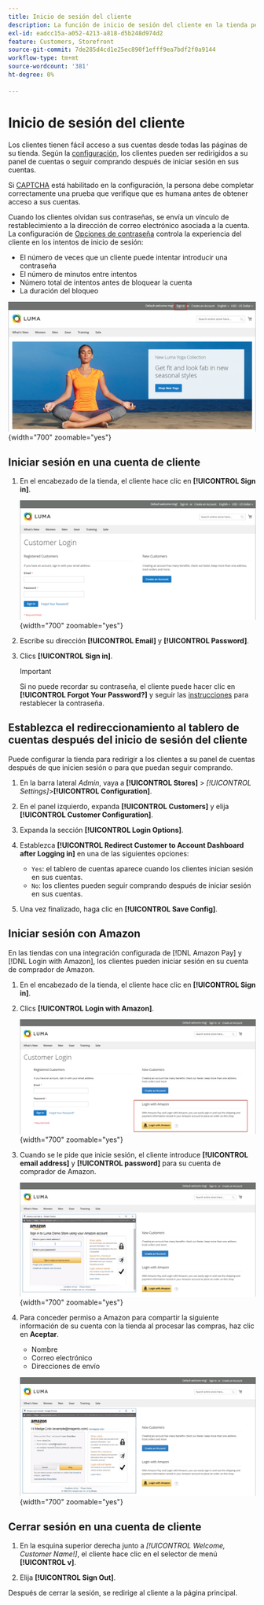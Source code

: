 ```yaml
---
title: Inicio de sesión del cliente
description: La función de inicio de sesión del cliente en la tienda permite un fácil acceso a las cuentas de los clientes.
exl-id: eadcc15a-a052-4213-a818-d5b248d974d2
feature: Customers, Storefront
source-git-commit: 7de285d4cd1e25ec890f1efff9ea7bdf2f0a9144
workflow-type: tm+mt
source-wordcount: '381'
ht-degree: 0%

---
```


# Inicio de sesión del cliente

Los clientes tienen fácil acceso a sus cuentas desde todas las páginas de su tienda. Según la [configuración](../customers/account-options-new.md), los clientes pueden ser redirigidos a su panel de cuentas o seguir comprando después de iniciar sesión en sus cuentas.

Si [CAPTCHA](../systems/security-captcha.md) está habilitado en la configuración, la persona debe completar correctamente una prueba que verifique que es humana antes de obtener acceso a sus cuentas.

Cuando los clientes olvidan sus contraseñas, se envía un vínculo de restablecimiento a la dirección de correo electrónico asociada a la cuenta. La configuración de [Opciones de contraseña](../customers/password-options.md) controla la experiencia del cliente en los intentos de inicio de sesión:

- El número de veces que un cliente puede intentar introducir una contraseña
- El número de minutos entre intentos
- Número total de intentos antes de bloquear la cuenta
- La duración del bloqueo

![Vínculo de inicio de sesión en el encabezado de la tienda](assets/storefront-sign-in-create-account.png){width="700" zoomable="yes"}

## Iniciar sesión en una cuenta de cliente

1. En el encabezado de la tienda, el cliente hace clic en **[!UICONTROL Sign in]**.

   ![Inicio de sesión de cliente](assets/login.png){width="700" zoomable="yes"}

1. Escribe su dirección **[!UICONTROL Email]** y **[!UICONTROL Password]**.

1. Clics **[!UICONTROL Sign in]**.

   >[!IMPORTANT]
   >
   >Si no puede recordar su contraseña, el cliente puede hacer clic en **[!UICONTROL Forgot Your Password?]** y seguir las [instrucciones](../customers/password-reset.md) para restablecer la contraseña.

## Establezca el redireccionamiento al tablero de cuentas después del inicio de sesión del cliente

Puede configurar la tienda para redirigir a los clientes a su panel de cuentas después de que inicien sesión o para que puedan seguir comprando.

1. En la barra lateral _Admin_, vaya a **[!UICONTROL Stores]** > _[!UICONTROL Settings]_>**[!UICONTROL Configuration]**.

1. En el panel izquierdo, expanda **[!UICONTROL Customers]** y elija **[!UICONTROL Customer Configuration]**.

1. Expanda la sección **[!UICONTROL Login Options]**.

1. Establezca **[!UICONTROL Redirect Customer to Account Dashboard after Logging in]** en una de las siguientes opciones:

   - `Yes`: el tablero de cuentas aparece cuando los clientes inician sesión en sus cuentas.
   - `No`: los clientes pueden seguir comprando después de iniciar sesión en sus cuentas.

1. Una vez finalizado, haga clic en **[!UICONTROL Save Config]**.

## Iniciar sesión con Amazon

En las tiendas con una integración configurada de [!DNL Amazon Pay] y [!DNL Login with Amazon], los clientes pueden iniciar sesión en su cuenta de comprador de Amazon.

1. En el encabezado de la tienda, el cliente hace clic en **[!UICONTROL Sign in]**.

1. Clics **[!UICONTROL Login with Amazon]**.

   ![Iniciar sesión con Amazon](assets/amazon-pay.png){width="700" zoomable="yes"}

1. Cuando se le pide que inicie sesión, el cliente introduce **[!UICONTROL email address]** y **[!UICONTROL password]** para su cuenta de comprador de Amazon.

   ![Introduciendo credenciales de Amazon](assets/amazon-popup1.png){width="700" zoomable="yes"}

1. Para conceder permiso a Amazon para compartir la siguiente información de su cuenta con la tienda al procesar las compras, haz clic en **Aceptar**.

   - Nombre
   - Correo electrónico
   - Direcciones de envío

   ![Conceder permiso para compartir datos](assets/amazon-popup2.png){width="700" zoomable="yes"}

## Cerrar sesión en una cuenta de cliente

1. En la esquina superior derecha junto a _[!UICONTROL Welcome, Customer Name!]_, el cliente hace clic en el selector de menú&#x200B;**[!UICONTROL v]**.

1. Elija **[!UICONTROL Sign Out]**.

Después de cerrar la sesión, se redirige al cliente a la página principal.
